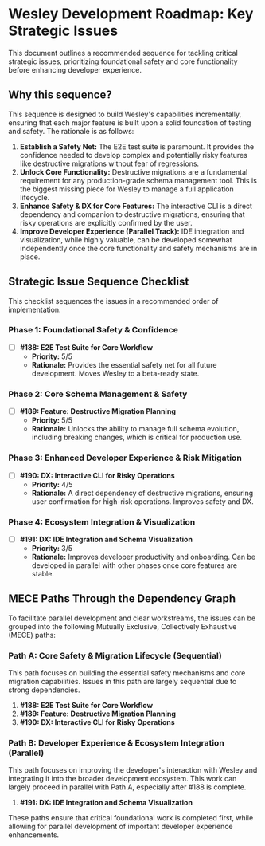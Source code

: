 # Wesley Development Roadmap: Key Strategic Issues

This document outlines a recommended sequence for tackling critical strategic issues, prioritizing foundational safety and core functionality before enhancing developer experience.

## Why this sequence?

This sequence is designed to build Wesley's capabilities incrementally, ensuring that each major feature is built upon a solid foundation of testing and safety. The rationale is as follows:

1.  **Establish a Safety Net:** The E2E test suite is paramount. It provides the confidence needed to develop complex and potentially risky features like destructive migrations without fear of regressions.
2.  **Unlock Core Functionality:** Destructive migrations are a fundamental requirement for any production-grade schema management tool. This is the biggest missing piece for Wesley to manage a full application lifecycle.
3.  **Enhance Safety & DX for Core Features:** The interactive CLI is a direct dependency and companion to destructive migrations, ensuring that risky operations are explicitly confirmed by the user.
4.  **Improve Developer Experience (Parallel Track):** IDE integration and visualization, while highly valuable, can be developed somewhat independently once the core functionality and safety mechanisms are in place.

## Strategic Issue Sequence Checklist

This checklist sequences the issues in a recommended order of implementation.

### Phase 1: Foundational Safety & Confidence

-   [ ] **#188: E2E Test Suite for Core Workflow**
    *   **Priority:** 5/5
    *   **Rationale:** Provides the essential safety net for all future development. Moves Wesley to a beta-ready state.

### Phase 2: Core Schema Management & Safety

-   [ ] **#189: Feature: Destructive Migration Planning**
    *   **Priority:** 5/5
    *   **Rationale:** Unlocks the ability to manage full schema evolution, including breaking changes, which is critical for production use.

### Phase 3: Enhanced Developer Experience & Risk Mitigation

-   [ ] **#190: DX: Interactive CLI for Risky Operations**
    *   **Priority:** 4/5
    *   **Rationale:** A direct dependency of destructive migrations, ensuring user confirmation for high-risk operations. Improves safety and DX.

### Phase 4: Ecosystem Integration & Visualization

-   [ ] **#191: DX: IDE Integration and Schema Visualization**
    *   **Priority:** 3/5
    *   **Rationale:** Improves developer productivity and onboarding. Can be developed in parallel with other phases once core features are stable.

## MECE Paths Through the Dependency Graph

To facilitate parallel development and clear workstreams, the issues can be grouped into the following Mutually Exclusive, Collectively Exhaustive (MECE) paths:

### Path A: Core Safety & Migration Lifecycle (Sequential)

This path focuses on building the essential safety mechanisms and core migration capabilities. Issues in this path are largely sequential due to strong dependencies.

1.  **#188: E2E Test Suite for Core Workflow**
2.  **#189: Feature: Destructive Migration Planning**
3.  **#190: DX: Interactive CLI for Risky Operations**

### Path B: Developer Experience & Ecosystem Integration (Parallel)

This path focuses on improving the developer's interaction with Wesley and integrating it into the broader development ecosystem. This work can largely proceed in parallel with Path A, especially after #188 is complete.

1.  **#191: DX: IDE Integration and Schema Visualization**

These paths ensure that critical foundational work is completed first, while allowing for parallel development of important developer experience enhancements.